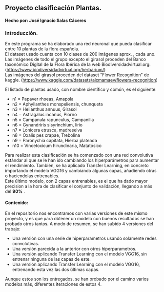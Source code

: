 ## Proyecto clasificación Plantas.
#### Hecho por: José Ignacio Salas Cáceres


### Introducción.

En este programa se ha elaborado una red neuronal que pueda clasificar entre 10 plantas de la flora española.  
El dataset usado cuenta con 10 clases de 200 imágenes aprox. , cada uno.  
Las imágenes de todo el grupo excepto el girasol proceden del Banco taxonómico Digital de la Flora Ibérica de la web Biodiversidadvirtual.org.  (https://www.biodiversidadvirtual.org/herbarium/)    
Las imágenes del girasol proceden del dataset "Flower Recognition" de kaggle. (https://www.kaggle.com/datasets/alxmamaev/flowers-recognition)

El listado de plantas usado, con nombre científico y común, es el siguiente:  

 + n1 = Papaver rhoeas, Amapola
 + n2 = Aphyllanthes monspeliensis, chunqueta
 + n3 = Helianthus annuus, Girasol
 + n4 = Astragalus incanus, Piorno
 + n5 = Campanula rapunculus, Campanilla
 + n6 = Gynandriris sisyrinchium, lirio
 + n7 = Lonicera etrusca, madreselva
 + n8 = Oxalis pes crapae, Trebolina
 + n9 = Paronychia capitata, Hierba plateada
 + n10 = Vincetoxicum hirundinaria, Matatósico
 
 
 Para realizar esta clasificación se ha comenzado con una red convolutiva estándar al que se le han ido cambiando los hiperparámetros para aumentar el rendimiento.
 También, se ha aplicado Transfer Learning, en concreto importando el modelo VGG16 y cambiando algunas capas, añadiendo otras o haciendolas entrenables.  
 Este último modelo, con 2 capas entrenables, es el que ha dado mayor precision a la hora de clasificar el conjunto de validación, llegando a más del __90%__ .
   
 #### Contenido:
 
 En el repositorio nos encontramos con varias versiones de este mismo proyecto, y es que para obtener un modelo con buenos resultados se han probado otros tantos. A modo de resumen, se han subido 4 versiones del trabajo:  
 
 + Una versión con una serie de hiperparametros usando solamente redes convolutivas.
 + Una versión parecida a la anterior con otros hiperparametros.
 + Una versión aplicando Transfer Learning con el modelo VGG16, sin entrenar ninguna de las capas de este.
 + Una versión aplicando Transfer Learning con el modelo VGG16, entrenando esta vez las dos últimas capas.
   
 Aunque estos son los entregados, se han probado por el camino varios modelos más, diferentes iteraciones de estos 4.
 
 #### 
 
